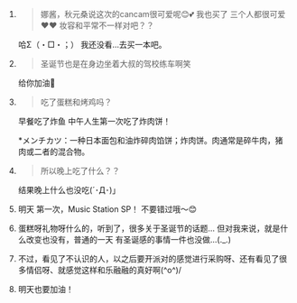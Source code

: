 1. > 娜酱，秋元桑说这次的cancam很可爱呢😊💕 我也买了 三个人都很可爱❤️❤️ 妆容和平常不一样对吧？？

   哈Σ（・□・；） 我还没看…去买一本吧。

2. > 圣诞节也是在身边坐着大叔的驾校练车啊笑

   给你加油🚩

3. > 吃了蛋糕和烤鸡吗？

   早餐吃了炸鱼 中午人生第一次吃了炸肉饼！

   *メンチカツ：一种日本面包和油炸碎肉馅饼；炸肉饼。肉通常是碎牛肉，猪肉或二者的混合物。

4. > 所以晚上吃了什么？？

   结果晚上什么也没吃(´･Д･)」

5. 明天 第一次，Music Station SP！  不要错过哦〜😊

6. 蛋糕呀礼物呀什么的，听到了，很多关于圣诞节的话题… 但对我来说，就是什么改变也没有，普通的一天 有圣诞感的事情一件也没做…(._.)

7. 不过，看见了不认识的人，以之后要开派对的感觉进行采购呀、还有看见了很多情侣呀、就感觉这样和乐融融的真好啊(^o^)/

8. 明天也要加油！